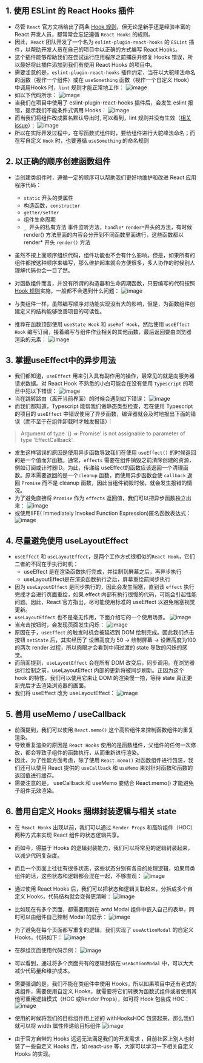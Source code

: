 ## 1. 使用 ESLint 的 React Hooks 插件
- 尽管 `React` 官方文档给出了两条 [Hook 规则](https://zh-hans.reactjs.org/docs/hooks-rules.html)，但无论是新手还是经验丰富的 React 开发人员，都常常会忘记遵循 `React Hooks` 的规则。
- 因此，`React` 团队开发了一个名为 `eslint-plugin-react-hooks` 的 `ESLint` 插件，以帮助开发人员在自己的项目中以正确的方式编写 React Hooks。
- 这个插件能够帮助我们在尝试运行应用程序之前捕获并修复 Hooks 错误，所以最好将此插件添加到我们有使用 React Hooks 的项目中。
- 需要注意的是，`eslint-plugin-react-hooks` 插件约定，当在以大驼峰法命名的函数（视作一个组件）或在 `useSomething` 函数（视作一个自定义 Hook）中调用Hooks 时，`lint` 规则才能正常地工作：
![image](https://p3-juejin.byteimg.com/tos-cn-i-k3u1fbpfcp/c6bbb98a27484e2096449d0fba512a42~tplv-k3u1fbpfcp-zoom-in-crop-mark:4536:0:0:0.image?)
- 如以下代码所示： 
![image](https://p1-juejin.byteimg.com/tos-cn-i-k3u1fbpfcp/af4891821307498ea8414687449fc69f~tplv-k3u1fbpfcp-zoom-in-crop-mark:4536:0:0:0.image?)
- 当我们在项目中使用了 eslint-plugin-react-hooks 插件后，会发生 eslint 报错，提示我们不能条件式调用 Hooks：
![image](https://p9-juejin.byteimg.com/tos-cn-i-k3u1fbpfcp/50f020dabddc461a81f23df07fd753d5~tplv-k3u1fbpfcp-zoom-in-crop-mark:4536:0:0:0.image?)
- 而当我们将组件改成匿名默认导出时, 可以看到，lint 规则并没有生效（[相关issue](https://github.com/facebook/react/issues/19155)）：
![image](https://p1-juejin.byteimg.com/tos-cn-i-k3u1fbpfcp/454788e9f6b14dc0bd0975fd96e4f32d~tplv-k3u1fbpfcp-zoom-in-crop-mark:4536:0:0:0.image?)
- 所以在实际开发过程中，在写函数式组件时，要给组件进行大驼峰法命名；而在写自定义 `Hook` 时，也要遵循 `useSomething` 的命名规则

## 2. 以正确的顺序创建函数组件
- 当创建类组件时，遵循一定的顺序可以帮助我们更好地维护和改进 React 应用程序代码：
  - `static` 开头的类属性
  - 构造函数，`constructor`
  - `getter/setter`
  - 组件生命周期
  - `_ `开头的私有方法
  事件监听方法，`handle*`
  `render*`开头的方法，有时候 render() 方法里面的内容会分开到不同函数里面进行，这些函数都以 render* 开头
  `render()` 方法


- 虽然不按上面顺序组织代码，组件功能也不会有什么影响。但是，如果所有的组件都按这种顺序来编写，那么维护起来就会方便很多，多人协作的时候别人理解代码也会一目了然。
- 对函数组件而言，并没有所谓的构造器和生命周期函数，只要编写的代码按照 [Hook 规则](https://zh-hans.reactjs.org/docs/hooks-rules.html)实施，一般都不会遇到什么问题：
![image](https://p9-juejin.byteimg.com/tos-cn-i-k3u1fbpfcp/170227c789dc4c67951456ccb0aed182~tplv-k3u1fbpfcp-zoom-in-crop-mark:4536:0:0:0.image?)
- 与类组件一样，虽然编写顺序对功能实现没有大的影响，但是，为函数组件创建定义的结构能够改善项目的可读性。
- 推荐在函数顶部使用 `useState Hook` 和 `useRef Hook`，然后使用 `useEffect Hook` 编写订阅，接着编写与组件作业相关的其他函数，最后返回要由浏览器渲染的元素：
![image](https://p9-juejin.byteimg.com/tos-cn-i-k3u1fbpfcp/b9498fd18fc74e1d9cc7c97c4d931ca3~tplv-k3u1fbpfcp-zoom-in-crop-mark:4536:0:0:0.image?)


## 3.  掌握useEffect中的异步用法
- 我们都知道，`useEffect` 用来引入具有副作用的操作，最常见的就是向服务器请求数据。对 React Hook 不熟悉的小白可能会在没有使用 `Typescript` 的项目中犯以下错误：
![image](https://p1-juejin.byteimg.com/tos-cn-i-k3u1fbpfcp/b2e5270745dd4fc68c23a9c1998168e2~tplv-k3u1fbpfcp-zoom-in-crop-mark:4536:0:0:0.image?)
- 当在跳转路由（离开当前界面）的时候会遇到如下错误：
![image](https://p6-juejin.byteimg.com/tos-cn-i-k3u1fbpfcp/39225b82537c4a319870bbeac910b4de~tplv-k3u1fbpfcp-zoom-in-crop-mark:4536:0:0:0.image?)
- 而我们都知道，Typescript 能帮我们做静态类型检查，若在使用 Typescript 的项目的 `useEffect` 中错误使用了异步函数，编译器就会及时地报出下面的错误（而不至于在组件卸载时才触发报错）：
> Argument of type '() => Promise' is not assignable to parameter of type 'EffectCallback'.
- 发生这样错误的原因是使用异步函数导致我们在使用 `useEffect()` 的时候返回的是一个值而非函数。通常，`effects` 需要在组件销毁之前清除创建的资源，例如订阅或计时器ID。为此，传递给 useEffect的函数应该返回一个清理函数。原本需要返回的是一个`cleanup` 函数，而使用异步函数会使 `callback` 返回 `Promise` 而不是 cleanup 函数，因此当组件销毁时候，就会发生报错的情况。
- 为了避免直接将 `Promise` 作为 `effects` 返回值，我们可以把异步函数独立出来：
![image](https://p9-juejin.byteimg.com/tos-cn-i-k3u1fbpfcp/46ec8ded987245bebfc94baed2202d47~tplv-k3u1fbpfcp-zoom-in-crop-mark:4536:0:0:0.image?)
- 或使用IIFE( Immediately Invoked Function Expression)匿名函数表达式：
![image](https://p6-juejin.byteimg.com/tos-cn-i-k3u1fbpfcp/10385e7f4b254d918d014f1de5703e93~tplv-k3u1fbpfcp-zoom-in-crop-mark:4536:0:0:0.image?)


## 4. 尽量避免使用 useLayoutEffect
- `useEffect` 和 `useLayoutEffect`，是两个工作方式很相似的`React Hook`，它们二者的不同在于执行时机：
  - useEffect 是在渲染函数执行完成，并绘制到屏幕之后，再异步执行
  - useLayoutEffect是在渲染函数执行之后，屏幕重绘前同步执行
- 因为 `useLayoutEffect` 是同步执行的，因此会发生阻塞，直到该 `effect` 执行完成才会进行页面重绘，如果 effect 内部有执行很慢的代码，可能会引起性能问题。因此，React 官方指出，尽可能使用标准的 useEffect 以避免阻塞视觉更新。
- `useLayoutEffect` 也不是毫无作用，下面介绍它的一个使用场景。
![image](https://p1-juejin.byteimg.com/tos-cn-i-k3u1fbpfcp/47d8b31e14a740acb90f261b57949490~tplv-k3u1fbpfcp-zoom-in-crop-mark:4536:0:0:0.image?)
- 当点击按钮时，会发现页面发生闪烁： ![image](https://p9-juejin.byteimg.com/tos-cn-i-k3u1fbpfcp/fd56e1d181874c16a074db4bb5047b92~tplv-k3u1fbpfcp-zoom-in-crop-mark:4536:0:0:0.image?)
- 原因在于，`useEffect` 的触发时机会被延迟到 DOM 绘制完成。因此我们点击按钮 `setState` 后，其实经历了 设置高度为 50 -> 绘制屏幕 -> 设置高度为100 的两次 render 过程，所以肉眼才会看到中间过渡的 state 导致的闪烁的感觉。
- 而前面提到，`useLayoutEffect` 会在所有 DOM 改变后，同步调用。在浏览器运行绘制之前，useLayoutEffect 内部的更新将被同步刷新。正因为这个 hook 的特性，我们可以使用它来让 DOM 的渲染慢一拍，等待 state 真正更新完后才去渲染浏览器的画面。
- 我们将 useEffect 改为 useLayoutEffect：
![image](https://p3-juejin.byteimg.com/tos-cn-i-k3u1fbpfcp/3bed8d8e7a7b4388a6b886dd0947d937~tplv-k3u1fbpfcp-zoom-in-crop-mark:4536:0:0:0.image?)

## 5. 善用 useMemo / useCallback
- 前面提到，我们可以使用 `React.memo()` 这个高阶组件来控制函数组件的重复渲染。
- 导致重复渲染的原因是 `React Hooks` 使用的是函数组件，父组件的任何一次修改，都会导致子组件的函数执行，从而重新进行渲染。
- 因此，为了性能方面考虑，除了使用 `React.memo()` 对函数组件进行包装，我们还可以使用 React 提供的 `useCallback` 和 `useMemo` 来对针对函数和函数的返回值进行缓存。
- 需要注意的是， useCallback 和 useMemo 要结合 React.memo() 才能避免子组件无效渲染。


## 6.  善用自定义 Hooks 捆绑封装逻辑与相关 state


- 在 `React Hooks` 出现以前，我们可以通过 `Render Props` 和高阶组件（HOC）两种方式来实现 React 组件的状态逻辑共享。


- 而如今，得益于 Hooks 的逻辑封装能力，我们可以将常见的逻辑封装起来，以减少代码复杂度。


- 而且一个页面上往往有很多状态，这些状态分别有各自的处理逻辑，如果用类组件的话，这些状态和逻辑都会混在一起，不够直观：
![image](https://p1-juejin.byteimg.com/tos-cn-i-k3u1fbpfcp/90081ea29e584fc797954ef4faf56326~tplv-k3u1fbpfcp-zoom-in-crop-mark:4536:0:0:0.image?)

- 通过使用 React Hooks 后，我们可以把状态和逻辑关联起来，分拆成多个自定义 Hooks，代码结构就会变得更清晰：
![image](https://p6-juejin.byteimg.com/tos-cn-i-k3u1fbpfcp/33e4e374847b40f8958a4db42b03eecd~tplv-k3u1fbpfcp-zoom-in-crop-mark:4536:0:0:0.image?)

- 比如现在有多个页面，都需要用到在 antd Modal 组件中嵌入自己的表单，同时可以由组件自己控制 Modal 的显示：
![image](https://p6-juejin.byteimg.com/tos-cn-i-k3u1fbpfcp/f859fe8147a4483b82e462aa25011038~tplv-k3u1fbpfcp-zoom-in-crop-mark:4536:0:0:0.image?)

- 为了避免在每个页面都写重复的逻辑，我们实现了 `useActionModal` 的自定义 Hooks，代码如下：
![image](https://p9-juejin.byteimg.com/tos-cn-i-k3u1fbpfcp/e1b8ae26b9264a34856a8d9459837d73~tplv-k3u1fbpfcp-zoom-in-crop-mark:4536:0:0:0.image?)

- 在群组页面使用代码示例：
![image](https://p1-juejin.byteimg.com/tos-cn-i-k3u1fbpfcp/3f1d601eed5e4b538202e1d160d66a58~tplv-k3u1fbpfcp-zoom-in-crop-mark:4536:0:0:0.image?)

- 可以看到，通过将多个页面共有的逻辑封装在 `useActionModal` 中，可以大大减少代码量和维护成本。


- 需要强调的是，我们不能在类组件中使用 Hooks，所以如果项目中还有老式的类组件，需要使用自定义 Hooks，就需要将它们转换为函数式组件或者使用其他可重用逻辑模式（HOC 或Render Props），如可将 Hook 包装成 HOC：
![image](https://p3-juejin.byteimg.com/tos-cn-i-k3u1fbpfcp/7c58637266834bc1b70192915227d998~tplv-k3u1fbpfcp-zoom-in-crop-mark:4536:0:0:0.image?)

- 使用的时候将我们的目标组件用上述的 withHooksHOC 包装起来，那么我们就可以将 width 属性传递给目标组件
![image](https://p1-juejin.byteimg.com/tos-cn-i-k3u1fbpfcp/159a35d348aa4813b7d58d60eaf0aa6c~tplv-k3u1fbpfcp-zoom-in-crop-mark:4536:0:0:0.image?)

- 由于官方自带的 Hooks 远远无法满足我们的开发需求 ，目前社区上别人也封装了一些自定义 Hooks 库，如 react-use 等，大家可以学习一下相关自定义 Hooks 的实现。